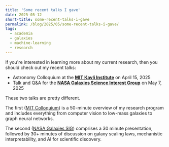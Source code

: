 ```yaml
---
title: 'Some recent talks I gave'
date: 2025-05-12
short-title: some-recent-talks-i-gave
permalink: /blog/2025/05/some-recent-talks-i-gave/
tags:
  - academia
  - galaxies
  - machine-learning
  - research
---
```


If you're interested in learning more about my current research, then you should check out my recent talks:
* Astronomy Colloquium at the [**MIT Kavli Institute**](https://www.youtube.com/watch?v=UtZKWqzD9S0) on April 15, 2025
* Talk and Q&A for the [**NASA Galaxies Science Interest Group**](https://www.youtube.com/watch?v=imj-CGE1EOU) on May 7, 2025

These two talks are pretty different. 

The first ([MIT Colloquium](https://www.space.mit.edu/events/john-wu/)) is a 50-minute overview of my research program and includes everything from computer vision to low-mass galaxies to graph neural networks.

The second ([NASA Galaxies SIG](https://cor.gsfc.nasa.gov/sigs/galsig/events/seminars/May-07-2025/07-May-2025.php)) comprises a 30 minute presentation, followed by 30+ minutes of discussion on galaxy scaling laws, mechanistic interpretability, and AI for scientific discovery.